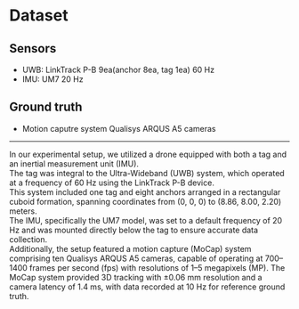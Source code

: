 # Dataset


## Sensors
- UWB: LinkTrack P-B 9ea(anchor 8ea, tag 1ea) 60 Hz   
- IMU: UM7 20 Hz


## Ground truth

- Motion caputre system Qualisys ARQUS A5 cameras


---
In our experimental setup, we utilized a drone equipped
with both a tag and an inertial measurement unit (IMU).     
The tag was integral to the Ultra-Wideband (UWB) system, which
operated at a frequency of 60 Hz using the LinkTrack P-B device.     
This system included one tag and eight anchors arranged
in a rectangular cuboid formation, spanning coordinates from
(0, 0, 0) to (8.86, 8.00, 2.20) meters.     
The IMU, specifically the UM7 model, was set to a default frequency of 20 Hz and was mounted directly below
the tag to ensure accurate data collection.     
Additionally, the setup featured a motion capture (MoCap) system comprising
ten Qualisys ARQUS A5 cameras, capable of operating at
700–1400 frames per second (fps) with resolutions of 1–5
megapixels (MP).
The MoCap system provided 3D tracking
with ±0.06 mm resolution and a camera latency of 1.4 ms,
with data recorded at 10 Hz for reference ground truth.
